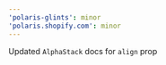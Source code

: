 ```yaml
---
'polaris-glints': minor
'polaris.shopify.com': minor
---
```


Updated `AlphaStack` docs for `align` prop
